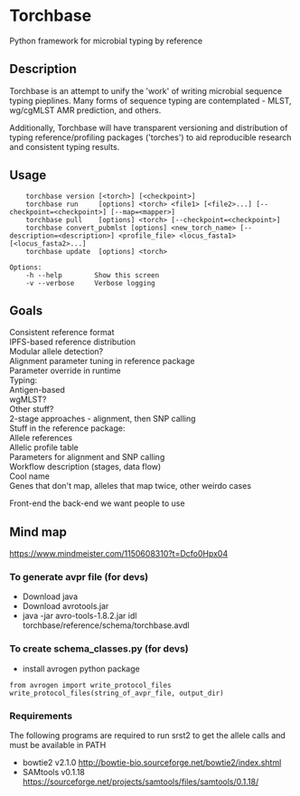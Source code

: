 # Torchbase
Python framework for microbial typing by reference

## Description
Torchbase is an attempt to unify the 'work' of writing microbial
sequence typing pieplines. Many forms of sequence typing are
contemplated - MLST, wg/cgMLST AMR prediction, and others.

Additionally, Torchbase will have transparent versioning and
distribution of typing reference/profiling packages ('torches')
to aid reproducible research and consistent typing results.

## Usage

		torchbase version [<torch>] [<checkpoint>]
		torchbase run     [options] <torch> <file1> [<file2>...] [--checkpoint=<checkpoint>] [--map=<mapper>]
		torchbase pull    [options] <torch> [--checkpoint=<checkpoint>]
		torchbase convert_pubmlst [options] <new_torch_name> [--description=<description>] <profile_file> <locus_fasta1> [<locus_fasta2>...]
		torchbase update  [options] <torch>

	Options:
		-h --help        Show this screen
		-v --verbose     Verbose logging
    

## Goals
Consistent reference format  
IPFS-based reference distribution  
Modular allele detection?  
Alignment parameter tuning in reference package  
Parameter override in runtime  
Typing:  
	Antigen-based   
	wgMLST?  
	Other stuff?  
	2-stage approaches - alignment, then SNP calling  
Stuff in the reference package:  
	Allele references  
	Allelic profile table  
	Parameters for alignment and SNP calling  
	Workflow description (stages, data flow)  
Cool name  
Genes that don't map, alleles that map twice, other weirdo cases

Front-end the back-end we want people to use

## Mind map
https://www.mindmeister.com/1150608310?t=Dcfo0Hpx04


### To generate avpr file (for devs)

- Download java
- Download avrotools.jar
- java -jar avro-tools-1.8.2.jar idl torchbase/reference/schema/torchbase.avdl

### To create schema_classes.py (for devs)

- install avrogen python package
```
from avrogen import write_protocol_files
write_protocol_files(string_of_avpr_file, output_dir)
```

### Requirements

The following programs are required to run srst2 to get the allele calls and must be available in PATH
- bowtie2 v2.1.0 http://bowtie-bio.sourceforge.net/bowtie2/index.shtml
- SAMtools v0.1.18 https://sourceforge.net/projects/samtools/files/samtools/0.1.18/